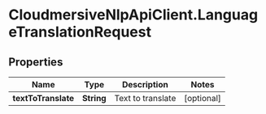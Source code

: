 # CloudmersiveNlpApiClient.LanguageTranslationRequest

## Properties
Name | Type | Description | Notes
------------ | ------------- | ------------- | -------------
**textToTranslate** | **String** | Text to translate | [optional] 


